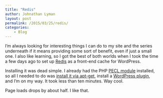 ```yaml
---
title: "Redis"
author: Johnathan Lyman
layout: post
permalink: /2015/03/25/redis/
categories:
    - Blog
---
```


I’m always looking for interesting things I can do to my site and the series underneath if it means providing some sort of benefit, even if just a small one. I also like learning, so I got the best of both worlds when I took the time a few days ago to set up [Redis](http://redis.io) as a front-end cache for WordPress.

Installing it was dead simple. I already had the PHP [PECL module](http://pecl.php.net/package/redis) installed, so all I needed to do was [install it via apt-get](https://www.digitalocean.com/community/tutorials/how-to-install-and-use-redis), install a [WordPress plugin](https://wordpress.org/plugins/redis-cache/), and I’m on my way. It took less than ten minutes. Way cool.

Page loads drops by about half. I like that.

